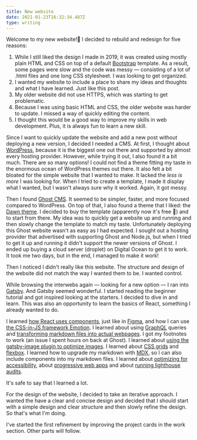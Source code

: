 ```yaml
---
title: New website
date: 2021-01-23T16:32:34.487Z
type: writing
---
```

Welcome to my new website!🤯 I decided to rebuild and redesign for five reasons:


1. While I still liked the design I made in 2019, it was created using mostly plain HTML and CSS on top of a default [Bootstrap](https://getbootstrap.com) template. As a result, some pages were slow and the code was messy — consisting of a lot of .html files and one long CSS stylesheet. I was looking to get organized.
2. I wanted my website to include a place to share my ideas and thoughts and what I have learned. Just like this post.
3. My older website did not use HTTPS, which was starting to get problematic.
4. Because I was using basic HTML and CSS, the older website was harder to update. I missed a way of quickly editing the content.
5. I thought this would be a good way to improve my skills in web development. Plus, it is always fun to learn a new skill.

Since I want to quickly update the website and add a new post without deploying a new version, I decided I needed a CMS. At first, I thought about [WordPress](https://wordpress.org), because it is the biggest one out there and supported by almost every hosting provider. However, while trying it out, I also found it a bit much. There are so many options! I could not find a theme fitting my taste in the enormous ocean of WordPress themes out there. It also felt a bit bloated for the simple website that I wanted to make. It lacked the *less is more* I was looking for. When I tried to create a template, I made it display what I wanted, but I wasn't always sure why it worked. Again, it got messy.

Then I found [Ghost CMS](https://ghost.org). It seemed to be simpler, faster, and more focused compared to WordPress. On top of that, I also found a theme that I liked: the [Dawn theme](https://github.com/tryghost/dawn). I decided to buy the template (apparently now it's free 🤷) and to start from there. My idea was to quickly get a website up and running and then slowly change the template to match my taste. Unfortunately deploying this Ghost website wasn't as easy as I had expected. I sought out a hosting provider that advertised with supporting Ghost and Node.js, but when I tried to get it up and running it didn't support the newer versions of Ghost. I ended up buying a cloud server (droplet) on Digital Ocean to get it to work. It took me two days, but in the end, I managed to make it work!

Then I noticed I didn't really like this website. The structure and design of the website did not match the way I wanted them to be. I wanted control.

While browsing the interwebs again — looking for a new option — I ran into [Gatsby](https://www.gatsbyjs.com). And Gatsby seemed wonderful. I started reading the beginner tutorial and got inspired looking at the starters. I decided to dive in and learn. This was also an opportunity to learn the basics of React, something I already wanted to do.

I learned [how React uses components](https://reactjs.org/docs/components-and-props.html), just like in [Figma](https://www.figma.com/), and how I can use [the CSS-in-JS framework Emotion](https://emotion.sh/docs/introduction). I learned about using [GraphQL](https://graphql.org) queries and [transforming markdown files into actual webpages](https://www.gatsbyjs.com/plugins/gatsby-transformer-remark/?=gatsby%20transformer). I got my footnotes to work (an issue I spent hours on back at Ghost). I learned about [using the gatsby-image plugin to optimize images](https://www.gatsbyjs.com/docs/working-with-images/). I learned about [CSS grids](https://www.youtube.com/watch?v=EFafSYg-PkI) and [flexbox](https://www.youtube.com/watch?v=FTlczfR82mQ). I learned how to upgrade my markdown with [MDX](https://mdxjs.com), so I can also include components into my markdown files. I learned about [optimizing for accessibility](https://www.gatsbyjs.com/docs/conceptual/making-your-site-accessible/), about [progressive web apps](https://www.gatsbyjs.com/docs/progressive-web-app/#reach-skip-nav) and about [running lighthouse audits](https://www.gatsbyjs.com/docs/how-to/performance/audit-with-lighthouse/#reach-skip-nav).

It's safe to say that I learned a lot.

For the design of the website, I decided to take an iterative approach. I wanted the have a clear and concise design and decided that I should start with a simple design and clear structure and then slowly refine the design. So that's what I'm doing.

I've started the first refinement by improving the project cards in the work section. Other parts will follow.







